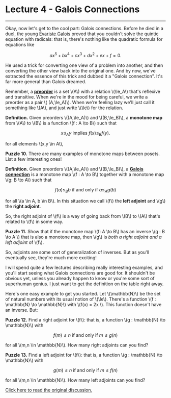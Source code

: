 # Lecture 4 - Galois Connections
---
Okay, now let's get to the cool part: Galois connections. Before he
died in a duel, the young [&Eacute;variste
Galois](https://en.wikipedia.org/wiki/%C3%89variste_Galois) proved
that you couldn't solve the quintic equation with radicals: that is,
there's nothing like the quadratic formula for equations like

$$ax^5 + bx^4 + cx^3 + dx^2 + ex + f = 0.$$

He used a trick for converting one view of a problem into another, and
then converting the other view back into the original one. And by
now, we've extracted the essence of this trick and dubbed it a "Galois
connection". It's far more general than Galois dreamed.

Remember, a **[preorder](https://en.wikipedia.org/wiki/Preorder)** is
a set \\(A\\) with a relation \\(\le_A\\) that's reflexive and
transitive. When we're in the mood for being careful, we write a
preorder as a pair \\( (A,\le_A)\\). When we're feeling lazy we'll
just call it something like \\(A\\), and just write \\(\le\\) for the
relation.

**Definition.** Given preorders \\((A,\le_A)\\) and \\((B,\le_B)\\), a
**monotone map** from \\(A\\) to \\(B\\) is a function \\(f : A \to
B\\) such that

$$ x \le_A y \textrm{ implies } f(x) \le_B f(y) . $$

for all elements \\(x,y \in A\\),

**Puzzle 10.** There are many examples of monotone maps between
posets.  List a few interesting ones!

**Definition.** Given preorders \\((A,\le_A)\\) and \\((B,\le_B)\\), a
**[Galois
connection](https://en.wikipedia.org/wiki/Galois_connection)** is a
monotone map \\(f : A \to B\\) together with a monotone map \\(g: B
\to A\\) such that

$$ f(a) \le_B b  \textrm{ if and only if } a \le_A g(b) $$

for all \\(a \in A, b \in B\\). In this situation we call \\(f\\) the
**left adjoint** and \\(g\\) the **right adjoint**.

So, the right adjoint of \\(f\\) is a way of going back from \\(B\\)
to \\(A\\) that's related to \\(f\\) in some way.

**Puzzle 11.** Show that if the monotone map \\(f: A \to B\\) has an
inverse \\(g : B \to A \\) that is also a monotone map, then \\(g\\)
is _both a right adjoint and a left adjoint_ of \\(f\\).

So, adjoints are some sort of generalization of inverses. But as
you'll eventually see, they're much more exciting!

I will spend quite a few lectures describing really interesting
examples, and you'll start seeing what Galois connections are good
for. It shouldn't be obvious yet, unless you already happen to know or
you're some sort of superhuman genius. I just want to get the
definition on the table right away.

Here's one easy example to get you started. Let \\(\mathbb{N}\\) be
the set of natural numbers with its usual notion of \\(\le\\).
There's a function \\(f : \mathbb{N} \to \mathbb{N}\\) with \\(f(x) =
2x \\). This function doesn't have an inverse. But:

**Puzzle 12.** Find a right adjoint for \\(f\\): that is, a function
\\(g : \mathbb{N} \to \mathbb{N}\\) with

$$  f(m) \le n  \textrm{ if and only if } m \le  g(n) $$

for all \\(m,n \in \mathbb{N}\\). How many right adjoints can you
find?

**Puzzle 13.** Find a left adjoint for \\(f\\): that is, a function
\\(g : \mathbb{N} \to \mathbb{N}\\) with

$$  g(m) \le n  \textrm{ if and only if } m \le  f(n) $$

for all \\(m,n \in \mathbb{N}\\). How many left adjoints can you find?

[Click here to read the original
discussion.](https://forum.azimuthproject.org/discussion/1828/lecture-4-chapter-1-galois-connections/p1)
